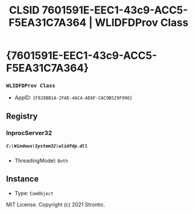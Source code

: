 ﻿---
title: "CLSID 7601591E-EEC1-43c9-ACC5-F5EA31C7A364 | WLIDFDProv Class"
excerpt: What is COM-Object CLSID 7601591E-EEC1-43c9-ACC5-F5EA31C7A364?
---

# {7601591E-EEC1-43c9-ACC5-F5EA31C7A364}

### `WLIDFDProv Class`
* AppID: `{F828BB1A-2FAE-4AC4-AE6F-CAC9B529F996}`

## Registry


### InprocServer32

##### `C:\Windows\System32\wlidfdp.dll`
* ThreadingModel: `Both`

## Instance

* Type: `ComObject`

MIT License. Copyright (c) 2021 Strontic.



